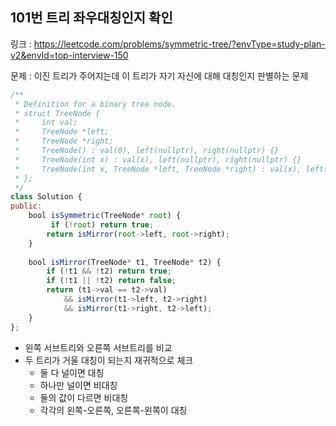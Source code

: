 ## 101번 트리 좌우대칭인지 확인

링크 : https://leetcode.com/problems/symmetric-tree/?envType=study-plan-v2&envId=top-interview-150

문제 : 이진 트리가 주어지는데 이 트리가 자기 자신에 대해 대칭인지 판별하는 문제

```jsx
/**
 * Definition for a binary tree node.
 * struct TreeNode {
 *     int val;
 *     TreeNode *left;
 *     TreeNode *right;
 *     TreeNode() : val(0), left(nullptr), right(nullptr) {}
 *     TreeNode(int x) : val(x), left(nullptr), right(nullptr) {}
 *     TreeNode(int x, TreeNode *left, TreeNode *right) : val(x), left(left), right(right) {}
 * };
 */
class Solution {
public:
    bool isSymmetric(TreeNode* root) {
         if (!root) return true;
        return isMirror(root->left, root->right);
    }
    
    bool isMirror(TreeNode* t1, TreeNode* t2) {
        if (!t1 && !t2) return true;
        if (!t1 || !t2) return false;
        return (t1->val == t2->val)
            && isMirror(t1->left, t2->right)
            && isMirror(t1->right, t2->left);
    }
};
```

- 왼쪽 서브트리와 오른쪽 서브트리를 비교
- 두 트리가 거울 대칭이 되는지 재귀적으로 체크
    - 둘 다 널이면 대칭
    - 하나만 널이면 비대칭
    - 둘의 값이 다르면 비대칭
    - 각각의 왼쪽-오른쪽, 오른쪽-왼쪽이 대칭